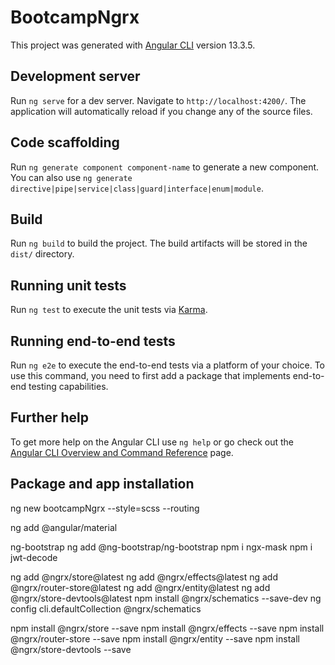 # BootcampNgrx

This project was generated with [Angular CLI](https://github.com/angular/angular-cli) version 13.3.5.

## Development server

Run `ng serve` for a dev server. Navigate to `http://localhost:4200/`. The application will automatically reload if you change any of the source files.

## Code scaffolding

Run `ng generate component component-name` to generate a new component. You can also use `ng generate directive|pipe|service|class|guard|interface|enum|module`.

## Build

Run `ng build` to build the project. The build artifacts will be stored in the `dist/` directory.

## Running unit tests

Run `ng test` to execute the unit tests via [Karma](https://karma-runner.github.io).

## Running end-to-end tests

Run `ng e2e` to execute the end-to-end tests via a platform of your choice. To use this command, you need to first add a package that implements end-to-end testing capabilities.

## Further help

To get more help on the Angular CLI use `ng help` or go check out the [Angular CLI Overview and Command Reference](https://angular.io/cli) page.

## Package and app installation
ng new bootcampNgrx --style=scss --routing

ng add @angular/material

ng-bootstrap
ng add @ng-bootstrap/ng-bootstrap
npm i ngx-mask
npm i jwt-decode

ng add @ngrx/store@latest
ng add @ngrx/effects@latest
ng add @ngrx/router-store@latest
ng add @ngrx/entity@latest
ng add @ngrx/store-devtools@latest
npm install @ngrx/schematics --save-dev
ng config cli.defaultCollection @ngrx/schematics

npm install @ngrx/store --save
npm install @ngrx/effects --save
npm install @ngrx/router-store --save
npm install @ngrx/entity --save
npm install @ngrx/store-devtools --save